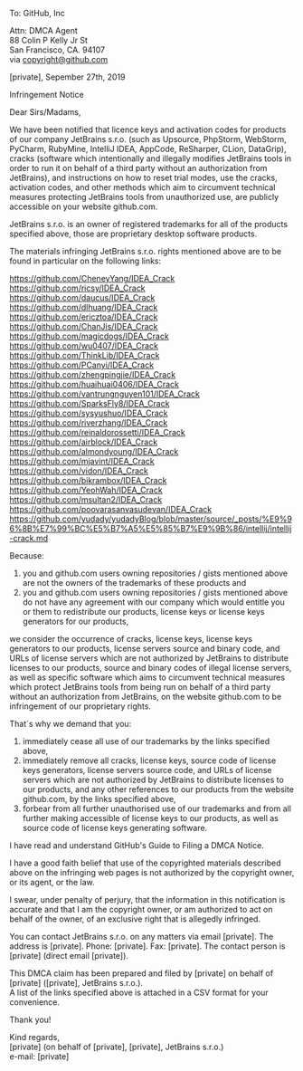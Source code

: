 To: GitHub, Inc

Attn: DMCA Agent  
88 Colin P Kelly Jr St  
San Francisco, CA. 94107  
via copyright@github.com

[private], Sepember 27th, 2019

Infringement Notice

Dear Sirs/Madams,

We have been notified that licence keys and activation codes for products of our company JetBrains
s.r.o. (such as Upsource, PhpStorm, WebStorm, PyCharm, RubyMine, IntelliJ IDEA, AppCode, ReSharper,
CLion,
DataGrip), cracks (software which intentionally and illegally modifies JetBrains tools in order to
run it on behalf of a third party without an authorization from JetBrains), and instructions on how
to reset trial modes, use the cracks, activation codes, and other methods which aim to circumvent
technical measures protecting JetBrains tools from unauthorized use, are publicly accessible on your
website github.com.

JetBrains s.r.o. is an owner of registered trademarks for all of the products specified above, those
are proprietary desktop software products.

The materials infringing JetBrains s.r.o. rights mentioned above are to be found in particular on
the following links:

https://github.com/CheneyYang/IDEA_Crack  
https://github.com/ricsy/IDEA_Crack  
https://github.com/daucus/IDEA_Crack  
https://github.com/dlhuang/IDEA_Crack  
https://github.com/ericztoa/IDEA_Crack  
https://github.com/ChanJis/IDEA_Crack  
https://github.com/magicdogs/IDEA_Crack  
https://github.com/wu0407/IDEA_Crack  
https://github.com/ThinkLib/IDEA_Crack  
https://github.com/PCanyi/IDEA_Crack  
https://github.com/zhengpingjie/IDEA_Crack  
https://github.com/huaihuai0406/IDEA_Crack  
https://github.com/vantrungnguyen101/IDEA_Crack  
https://github.com/SparksFly8/IDEA_Crack  
https://github.com/sysyushuo/IDEA_Crack  
https://github.com/riverzhang/IDEA_Crack  
https://github.com/reinaldorossetti/IDEA_Crack  
https://github.com/airblock/IDEA_Crack  
https://github.com/almondyoung/IDEA_Crack  
https://github.com/mjavint/IDEA_Crack  
https://github.com/vidon/IDEA_Crack  
https://github.com/bikrambox/IDEA_Crack  
https://github.com/YeohWah/IDEA_Crack  
https://github.com/msultan2/IDEA_Crack  
https://github.com/poovarasanvasudevan/IDEA_Crack  
https://github.com/yudady/yudadyBlog/blob/master/source/_posts/%E9%96%8B%E7%99%BC%E5%B7%A5%E5%85%B7%E9%9B%86/intellij/intellij-crack.md  

Because:  
1) you and github.com users owning repositories / gists mentioned above are not the owners of the
trademarks of these products and  
2) you and github.com users owning repositories / gists mentioned above do not have any agreement
with our company which would entitle you or them to redistribute our products, license keys or
license keys generators for our products,

we consider the occurrence of cracks, license keys, license keys generators to our products, license
servers
source and binary code, and URLs of license servers which are not authorized by JetBrains to distribute
licenses to our products, source and binary codes of illegal license servers, as well as specific
software which aims to circumvent technical measures which protect JetBrains tools from being run on
behalf of a third party without an authorization from JetBrains, on the website github.com to be
infringement of our proprietary rights.

That´s why we demand that you:  
1) immediately cease all use of our trademarks by the links specified above,  
2) immediately remove all cracks, license keys, source code of license keys generators, license servers
source code, and URLs of license servers which are not authorized by JetBrains to distribute
licenses to our products, and any other references to our products from the website github.com, by
the links specified above,  
3) forbear from all further unauthorised use of our trademarks and from all further making
accessible of license keys to our products, as well as source code of license keys generating software.

I have read and understand GitHub's Guide to Filing a DMCA Notice.

I have a good faith belief that use of the copyrighted materials described above on the infringing
web pages is not authorized by the copyright owner, or its agent, or the law.

I swear, under penalty of perjury, that the information in this notification is accurate and that I
am the copyright owner, or am authorized to act on behalf of the owner, of an exclusive right that
is allegedly infringed.

You can contact JetBrains s.r.o. on any matters via email [private]. The address is [private]. Phone: [private]. Fax: [private]. The contact person is [private] (direct email
[private]).

This DMCA claim has been prepared and filed by [private] on behalf of [private]
([private], JetBrains s.r.o.).  
A list of the links specified above is attached in a CSV format for your convenience.

Thank you!

Kind regards,  
[private] (on behalf of [private], [private], JetBrains s.r.o.)  
e-mail: [private]
